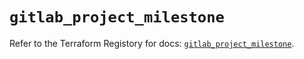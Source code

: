 # `gitlab_project_milestone`

Refer to the Terraform Registory for docs: [`gitlab_project_milestone`](https://registry.terraform.io/providers/gitlabhq/gitlab/16.4.1/docs/resources/project_milestone).
